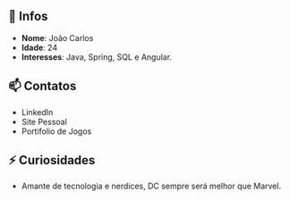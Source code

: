 ## 👋 Infos
<ul>
  <li><b>Nome</b>: João Carlos</li>
  <li><b>Idade</b>: 24</li>
  <li><b>Interesses</b>: Java, Spring, SQL e Angular.</li>
</ul>

## 📫 Contatos
<ul>
  <li>LinkedIn</li>
  <li>Site Pessoal</li>
  <li>Portifolio de Jogos</li>
</ul>

## ⚡ Curiosidades
- Amante de tecnologia e nerdices, DC sempre será melhor que Marvel.
